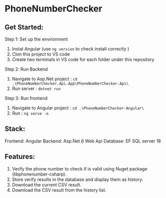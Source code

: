 # PhoneNumberChecker

## Get Started:
Step 1: Set up the environment
1. Instal Angular (use ```ng version``` to check install correctly )
2. Clon this project to VS code
3. Create two terminals in VS code for each folder under this repository

Step 2: Run Backend
1. Navigate to Asp.Net project  : ```cd .\PhoneNumberChecker.Api.App\PhoneNumberChecker.Api\```
2. Run server                   : ```dotnet run```

Step 3: Run frontend
1. Navigate to Angular project  : ```cd .\PhoneNumberChecker-Angular\```
2. Run                          : ```ng serve -o```

## Stack:
Frontend: Angular
Backend: Asp.Net 6 Web Api
Database: EF SQL server 18

## Features:
1. Verify the phone number to check if is valid using Nuget package (libphonenumber-csharp).
2. Store verify results in the database and display them as history.
3. Download the current CSV result.
4. Download the CSV result from the history list.
